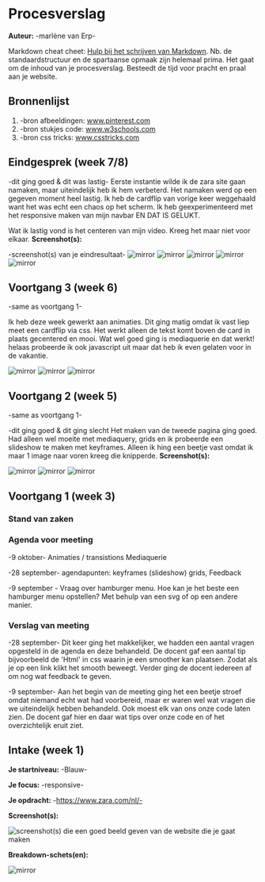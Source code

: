# Procesverslag
**Auteur:** -marlène van Erp-

Markdown cheat cheet: [Hulp bij het schrijven van Markdown](https://github.com/adam-p/markdown-here/wiki/Markdown-Cheatsheet). Nb. de standaardstructuur en de spartaanse opmaak zijn helemaal prima. Het gaat om de inhoud van je procesverslag. Besteedt de tijd voor pracht en praal aan je website.



## Bronnenlijst
1. -bron afbeeldingen: www.pinterest.com 
2. -bron stukjes code: www.w3schools.com
3. -bron css tricks: www.csstricks.com 



## Eindgesprek (week 7/8)

-dit ging goed & dit was lastig-
Eerste instantie wilde ik de zara site gaan namaken, maar uiteindelijk heb ik hem verbeterd. Het namaken werd op een gegeven moment heel lastig. 
Ik heb de cardflip van vorige keer weggehaald want het was echt een chaos op het scherm. Ik heb geexperimenteerd met het responsive maken van mijn navbar EN DAT IS GELUKT. 

Wat ik lastig vond is het centeren van mijn video. Kreeg het maar niet voor elkaar. 
**Screenshot(s):**

-screenshot(s) van je eindresultaat-
![mirror](images/eindresultaat.png)
![mirror](images/eindresultaat2.png)
![mirror](images/eindresultaat3.png)
![mirror](images/eindresultaat4.png)
![mirror](images/eindresultaat5.png)



## Voortgang 3 (week 6)

-same as voortgang 1-

Ik heb deze week gewerkt aan animaties. Dit ging matig omdat ik vast liep meet een cardflip via css. Het werkt alleen de tekst komt boven de card in plaats gecentered en mooi. Wat wel goed ging is mediaquerie en dat werkt! helaas probeerde ik ook javascript uit maar dat heb ik even gelaten voor in de vakantie. 

![mirror](images/voortgang3.png)
![mirror](images/voortgang3.1.png)
![mirror](images/voortgang3.2.png)

## Voortgang 2 (week 5)

-same as voortgang 1-

-dit ging goed & dit ging slecht
Het maken van de tweede pagina ging goed. Had alleen wel moeite met mediaquery, grids en ik probeerde een slideshow te maken met keyframes. Alleen ik hing een beetje vast omdat ik maar 1 image naar voren kreeg die knipperde. 
**Screenshot(s):**

![mirror](images/voortgang2.1.png)
![mirror](images/Voortgang2.png)
![mirror](images/Voortgang2.0.png)

## Voortgang 1 (week 3)

### Stand van zaken


### Agenda voor meeting

-9 oktober-
Animaties / transistions
Mediaquerie 

-28 september-
agendapunten:
keyframes (slideshow)
grids,
Feedback 



-9 september -
Vraag over hamburger menu. 
Hoe kan je het beste een hamburger menu opstellen? Met behulp van een svg of op een andere manier.


### Verslag van meeting

-28 september-
Dit keer ging het makkelijker, we hadden een aantal vragen opgesteld in de agenda en deze behandeld. De docent gaf een aantal tip bijvoorbeeld de 'Html' in css waarin je een smoother kan plaatsen. Zodat als je op een link klikt het smooth beweegt. Verder ging de docent iedereen af om nog wat feedback te geven.

-9 september-
Aan het begin van de meeting ging het een beetje stroef omdat niemand echt wat had voorbereid, maar er waren wel wat vragen die we uiteindelijk hebben behandeld. Ook moest elk van ons onze code laten zien. De docent gaf hier en daar wat tips over onze code en of het overzichtelijk eruit ziet.


## Intake (week 1)

**Je startniveau:** -Blauw-

**Je focus:** -responsive-

**Je opdracht:** -https://www.zara.com/nl/-

**Screenshot(s):**

![screenshot(s) die een goed beeld geven van de website die je gaat maken](images/dummy-image.svg)

**Breakdown-schets(en):**

![mirror](images/breakdownschets.png)
